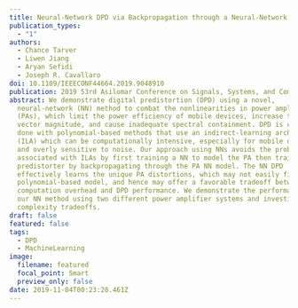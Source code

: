 ```yaml
---
title: Neural-Network DPD via Backpropagation through a Neural-Network Model of the PA
publication_types:
  - "1"
authors:
  - Chance Tarver
  - Liwen Jiang
  - Aryan Sefidi
  - Joseph R. Cavallaro
doi: 10.1109/IEEECONF44664.2019.9048910
publication: 2019 53rd Asilomar Conference on Signals, Systems, and Computers
abstract: We demonstrate digital predistortion (DPD) using a novel,
  neural-network (NN) method to combat the nonlinearities in power amplifiers
  (PAs), which limit the power efficiency of mobile devices, increase the error
  vector magnitude, and cause inadequate spectral containment. DPD is commonly
  done with polynomial-based methods that use an indirect-learning architecture
  (ILA) which can be computationally intensive, especially for mobile devices,
  and overly sensitive to noise. Our approach using NNs avoids the problems
  associated with ILAs by first training a NN to model the PA then training a
  predistorter by backpropagating through the PA NN model. The NN DPD
  effectively learns the unique PA distortions, which may not easily fit a
  polynomial-based model, and hence may offer a favorable tradeoff between
  computation overhead and DPD performance. We demonstrate the performance of
  our NN method using two different power amplifier systems and investigate the
  complexity tradeoffs.
draft: false
featured: false
tags:
  - DPD
  - MachineLearning
image:
  filename: featured
  focal_point: Smart
  preview_only: false
date: 2019-11-04T00:23:28.461Z
---
```

